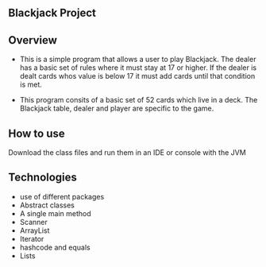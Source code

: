 ## Blackjack Project

## Overview
* This is a simple program that allows a user to play Blackjack. The dealer has a basic set of rules where
it must stay at 17 or higher. If the dealer is dealt cards whos value is below 17 it must add cards until that condition is met.

* This program consits of a basic set of 52 cards which live in a deck. The Blackjack table, dealer and player are specific to the game.

## How to use
Download the class files and run them in an IDE or console with the JVM

## Technologies
* use of different packages
* Abstract classes
* A single main method
* Scanner
* ArrayList
* Iterator
* hashcode and equals
* Lists
